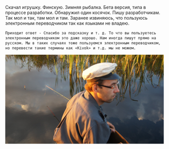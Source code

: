 Скачал игрушку. Финскую. Зимняя рыбалка. Бета версия, типа в процессе разработки. Обнаружил один косячок. Пишу разработчикам. Так мол и так, там мол и там. Заранее извиняюсь, что пользуюсь электронным переводчиком так как языками не владею.

    Приходит ответ - Спасибо за подсказку и т. д. То что вы пользуетесь электронным переводчиком это даже хорошо. Нам иногда пишут прямо на русском. Мы в таких случаях тоже пользуемся электронным переводчиком, но перевести такие термины как «Kivok» и т.д. мы не можем.

![](img/DSC00634.jpg)
